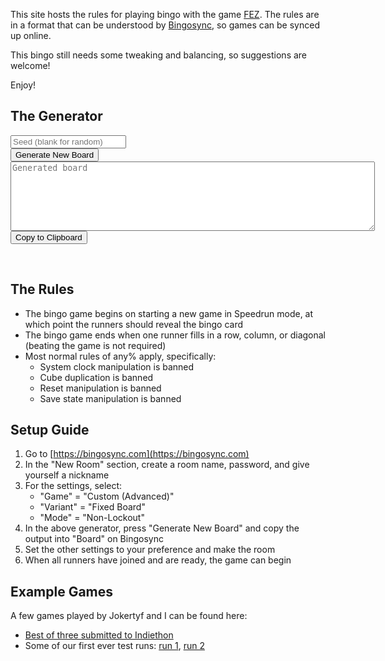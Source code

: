 This site hosts the rules for playing bingo with the game [FEZ](http://www.fezgame.com/). The rules are in a format that can be understood by [Bingosync](https://bingosync.com), so games can be synced up online.

This bingo still needs some tweaking and balancing, so suggestions are welcome!

Enjoy!

## The Generator

<div>
	<input id="seed-text" value="" placeholder="Seed (blank for random)"/>
</div>
<div>
	<input id="generate-button" type="button" value="Generate New Board"/>
</div>
<div>
	<textarea id="output-textarea" placeholder="Generated board" cols="70" rows="7"></textarea>
</div>
<input id="copy-button" type="button" value="Copy to Clipboard"/>
<p id="copied-text" style="visibility: hidden">Copied!</p>
<script src="synergen.js"></script>
<script src="fez_bingolist_synergen.js"></script>
<script>
	const seedText = document.getElementById("seed-text")
	const generateButton = document.getElementById("generate-button")
	const outputTextarea = document.getElementById("output-textarea")
	const copyButton = document.getElementById("copy-button")
	const copiedText = document.getElementById("copied-text")
	generateButton.onclick = function()
	{
		// Generate board
		let opts = {}
		if (seedText.value.length > 0)
		{
			let seed = parseInt(seedText.value)
			if (!isNaN(seed))
			{
				seed = seed % 2147483648
				seedText.value = seed
				opts.seed = seed
			}
			else
			{
				console.log(seedText.value, "is not a valid seed, ignoring")
				seedText.value = ""
			}
		}
		let newBoard = bingoGeneratorSynerGen(JSON.parse(JSON.stringify(bingoListSynerGen)), opts)
		let json = []
		for (i = 0; i < 25; i++)
		{
			json[i] = {name: newBoard[i].name}
			if (json[i].name.startsWith("#!#"))
				json[i].name = json[i].name.substring(3, json[i].name.length - 3)
		}
		outputTextarea.value = JSON.stringify(json)
		copiedText.style.visibility = "hidden"
	}
	copyButton.onclick = function()
	{
		navigator.clipboard.writeText(outputTextarea.value)
		copiedText.style.visibility = "visible"
	}
</script>

## The Rules

* The bingo game begins on starting a new game in Speedrun mode, at which point the runners should reveal the bingo card
* The bingo game ends when one runner fills in a row, column, or diagonal (beating the game is not required)
* Most normal rules of any% apply, specifically:
	* System clock manipulation is banned
	* Cube duplication is banned
	* Reset manipulation is banned
	* Save state manipulation is banned

## Setup Guide

1. Go to [https://bingosync.com](https://bingosync.com)
2. In the "New Room" section, create a room name, password, and give yourself a nickname
3. For the settings, select:
	* "Game" = "Custom (Advanced)"
	* "Variant" = "Fixed Board"
	* "Mode" = "Non-Lockout"
4. In the above generator, press "Generate New Board" and copy the output into "Board" on Bingosync
5. Set the other settings to your preference and make the room
6. When all runners have joined and are ready, the game can begin

## Example Games

A few games played by Jokertyf and I can be found here:

* [Best of three submitted to Indiethon](https://youtu.be/DqVuff4dB9I)
* Some of our first ever test runs: [run 1](https://www.twitch.tv/videos/1452319274), [run 2](https://www.twitch.tv/videos/1452319276)
